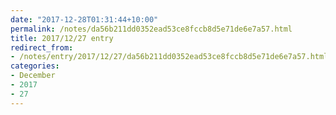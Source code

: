 ```yaml
---
date: "2017-12-28T01:31:44+10:00"
permalink: /notes/da56b211dd0352ead53ce8fccb8d5e71de6e7a57.html
title: 2017/12/27 entry
redirect_from:
- /notes/entry/2017/12/27/da56b211dd0352ead53ce8fccb8d5e71de6e7a57.html
categories:
- December
- 2017
- 27
---
```

